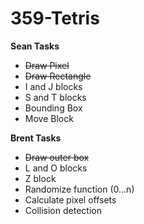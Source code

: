 359-Tetris
==========

__Sean Tasks__
* ~~Draw Pixel~~
* ~~Draw Rectangle~~
* I and J blocks
* S and T blocks
* Bounding Box
* Move Block

__Brent Tasks__
* ~~Draw outer box~~
* L and O blocks
* Z block
* Randomize function (0...n)
* Calculate pixel offsets
* Collision detection